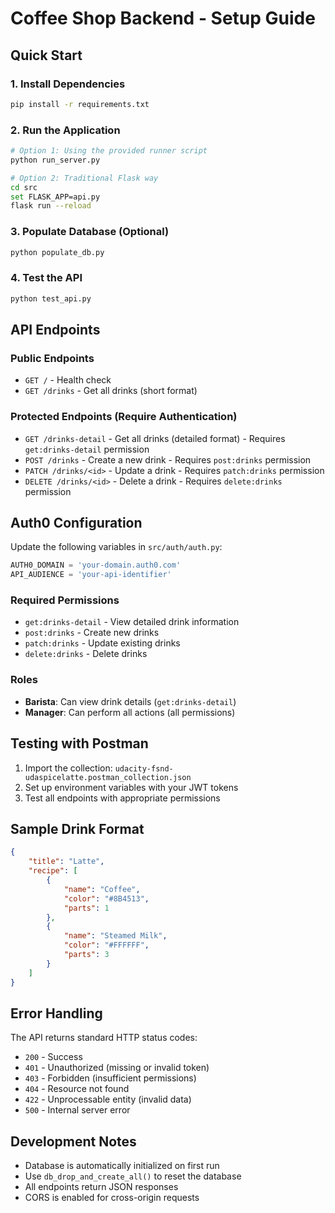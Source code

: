 # Coffee Shop Backend - Setup Guide

## Quick Start

### 1. Install Dependencies
```bash
pip install -r requirements.txt
```

### 2. Run the Application
```bash
# Option 1: Using the provided runner script
python run_server.py

# Option 2: Traditional Flask way
cd src
set FLASK_APP=api.py
flask run --reload
```

### 3. Populate Database (Optional)
```bash
python populate_db.py
```

### 4. Test the API
```bash
python test_api.py
```

## API Endpoints

### Public Endpoints
- `GET /` - Health check
- `GET /drinks` - Get all drinks (short format)

### Protected Endpoints (Require Authentication)
- `GET /drinks-detail` - Get all drinks (detailed format) - Requires `get:drinks-detail` permission
- `POST /drinks` - Create a new drink - Requires `post:drinks` permission
- `PATCH /drinks/<id>` - Update a drink - Requires `patch:drinks` permission
- `DELETE /drinks/<id>` - Delete a drink - Requires `delete:drinks` permission

## Auth0 Configuration

Update the following variables in `src/auth/auth.py`:
```python
AUTH0_DOMAIN = 'your-domain.auth0.com'
API_AUDIENCE = 'your-api-identifier'
```

### Required Permissions
- `get:drinks-detail` - View detailed drink information
- `post:drinks` - Create new drinks
- `patch:drinks` - Update existing drinks
- `delete:drinks` - Delete drinks

### Roles
- **Barista**: Can view drink details (`get:drinks-detail`)
- **Manager**: Can perform all actions (all permissions)

## Testing with Postman

1. Import the collection: `udacity-fsnd-udaspicelatte.postman_collection.json`
2. Set up environment variables with your JWT tokens
3. Test all endpoints with appropriate permissions

## Sample Drink Format

```json
{
    "title": "Latte",
    "recipe": [
        {
            "name": "Coffee",
            "color": "#8B4513",
            "parts": 1
        },
        {
            "name": "Steamed Milk",
            "color": "#FFFFFF",
            "parts": 3
        }
    ]
}
```

## Error Handling

The API returns standard HTTP status codes:
- `200` - Success
- `401` - Unauthorized (missing or invalid token)
- `403` - Forbidden (insufficient permissions)
- `404` - Resource not found
- `422` - Unprocessable entity (invalid data)
- `500` - Internal server error

## Development Notes

- Database is automatically initialized on first run
- Use `db_drop_and_create_all()` to reset the database
- All endpoints return JSON responses
- CORS is enabled for cross-origin requests